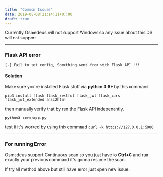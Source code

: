 ```yaml
---
title: "Common Issues"
date: 2019-08-08T21:14:11+07:00
draft: true
---
```


Currently Osmedeus will not support Windows so any issue about this OS will not support.

---

### Flask API error 

```
[-] Fail to set config, Something went from with Flask API !!!
```

#### Solution
Make sure you're installed Flask stuff via **python 3.6+** by this command
```
pip3 install flask flask_restful flask_jwt flask_cors flask_jwt_extended ansi2html
```

then manually verify that by run the Flask API indepenently.
```
python3 core/app.py
```
test if it's worked by using this commnad `curl -k https://127.0.0.1:5000`

---

### For running Error

Osmedeus support Continuous scan so you just have to **Ctrl+C** and run exactly your previous command it's gonna resume the scan.

If try all method above but still have error just open new issue.